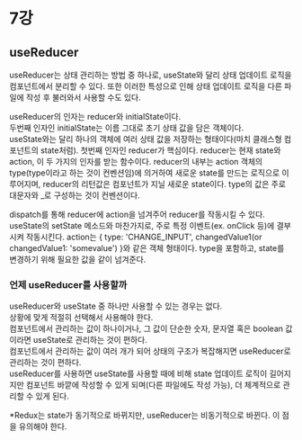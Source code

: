 # 7강

## useReducer
useReducer는 상태 관리하는 방법 중 하나로, useState와 달리 상태 업데이트 로직을 컴포넌트에서 분리할 수 있다.
또한 이러한 특성으로 인해 상태 업데이트 로직을 다른 파일에 작성 후 불러와서 사용할 수도 있다.

useReducer의 인자는 reducer와 initialState이다.     
두번째 인자인 initialState는 이름 그대로 초기 상태 값을 담은 객체이다.    
useState와는 달리 하나의 객체에 여러 상태 값을 저장하는 형태이다(마치 클래스형 컴포넌트의 state처럼). 
첫번째 인자인 reducer가 핵심이다.
reducer는 현재 state와 action, 이 두 가지의 인자를 받는 함수이다. 
reducer의 내부는 action 객체의 type(type이라고 하는 것이 컨벤션임)에 의거하여 새로운 state를 만드는 로직으로 이루어지며, reducer의 리턴값은 컴포넌트가 지닐 새로운 state이다.
type의 값은 주로 대문자와 _로 구성하는 것이 컨벤션이다.

dispatch를 통해 reducer에 action을 넘겨주어 reducer를 작동시킬 수 있다.
useState의 setState 메소드와 마찬가지로, 주로 특정 이벤트(ex. onClick 등)에 결부시켜 작동시킨다.
action는 { type: 'CHANGE_INPUT', changedValue1(or changedValue1: 'somevalue') }와 같은 객체 형태이다.
type을 포함하고, state를 변경하기 위해 필요한 값을 같이 넘겨준다.
       
### 언제 useReducer를 사용할까
useReducer와 useState 중 하나만 사용할 수 있는 경우는 없다.    
상황에 맞게 적절히 선택해서 사용해야 한다.      
컴포넌트에서 관리하는 값이 하나이거나, 그 값이 단순한 숫자, 문자열 혹은 boolean 값이라면 useState로 관리하는 것이 편하다.      
컴포넌트에서 관리하는 값이 여러 개가 되어 상태의 구조가 복잡해지면 useReducer로 관리하는 것이 편하다.         
useReducer를 사용하면 useState를 사용할 때에 비해 state 업데이트 로직이 길어지지만 컴포넌트 바깥에 작성할 수 있게 되며(다른 파일에도 작성 가능), 더 체계적으로 관리할 수 있게 된다.    

*Redux는 state가 동기적으로 바뀌지만, useReducer는 비동기적으로 바뀐다. 이 점을 유의해야 한다.
